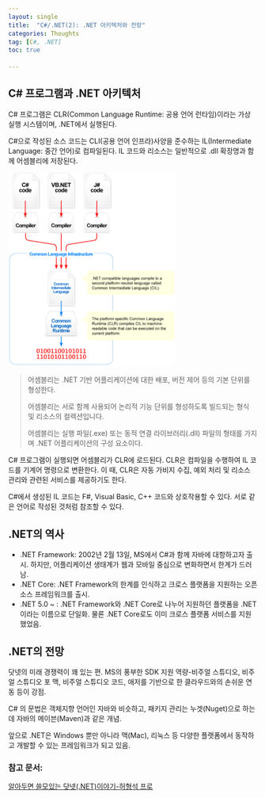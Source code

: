 ```yaml
---
layout: single
title:  "C#/.NET(2): .NET 아키텍처와 전망"
categories: Thoughts
tag: [C#, .NET]
toc: true

---
```


## C# 프로그램과 .NET 아키텍처

C# 프로그램은 CLR(Common Language Runtime: 공용 언어 런타임)이라는 가상 실행 시스템이며,  .NET에서 실행된다. 

C#으로 작성된 소스 코드는 CLI(공용 언어 인프라)사양을 준수하는 IL(Intermediate Language: 중간 언어)로 컴파일된다. IL 코드와 리소스는 일반적으로 .dll 확장명과 함께 어셈블리에 저장된다.



<img src="/assets/img/image-20220628085151386.png" alt="image-20220628085151386" style="zoom:50%;" />



> 어셈블리는 .NET 기반 어플리케이션에 대한 배포, 버전 제어 등의 기본 단위를 형성한다. 
>
> 어셈블리는 서로 함께 사용되어 논리적 기능 단위를 형성하도록 빌드되는 형식 및 리소스의 컬렉션입니다.
>
> 어셈블리는 실행 파일(.exe) 또는 동적 연결 라이브러리(.dll) 파일의 형태를 가지며 .NET 어플리케이션의 구성 요소이다.



C# 프로그램이 실행되면 어셈블리가 CLR에 로드된다. CLR은 컴파일을 수행하여 IL 코드를 기계어 명령으로 변환한다. 이 때, CLR은 자동 가비지 수집, 예외 처리 및 리소스 관리와 관련된 서비스를 제공하기도 한다.



C#에서 생성된 IL 코드는 F#, Visual Basic, C++ 코드와 상호작용할 수 있다. 서로 같은 언어로 작성된 것처럼 참조할 수 있다.





## .NET의 역사

- .NET Framework: 2002년 2월 13일, MS에서 C#과 함께 자바에 대항하고자 출시. 하지만, 어플리케이션 생태계가 웹과 모바일 중심으로 변화하면서 한계가 드러남.
- .NET Core: .NET Framework의 한계를 인식하고 크로스 플랫폼을 지원하는 오픈소스 프레임워크를 출시.
-  .NET 5.0 ~ : .NET Framework와 .NET Core로 나누어 지원하던 플랫폼을 .NET이라는 이름으로 단일화. 물론 .NET Core로도 이미 크로스 플랫폼 서비스를 지원했었음.





## .NET의 전망

닷넷의 미래 경쟁력이 꽤 있는 편. MS의 풍부한 SDK 지원 역량-비주얼 스튜디오, 비주얼 스튜디오 포 맥, 비주얼 스튜디오 코드, 애저를 기반으로 한 클라우드와의 손쉬운 연동 등이 강점.

C# 의 문법은 객체지향 언어인 자바와 비슷하고, 패키지 관리는 누겟(Nuget)으로 하는데 자바의 메이븐(Maven)과 같은 개념.

앞으로 .NET은 Windows 뿐만 아니라 맥(Mac), 리눅스 등 다양한 플랫폼에서 동작하고 개발할 수 있는 프레임워크가 되고 있음.





### 참고 문서: 

[알아두면 쓸모있는 닷넷(.NET)이야기-허형석 프로](https://s-core.co.kr/insight/view/%EC%95%8C%EC%95%84%EB%91%90%EB%A9%B4-%EC%93%B8%EB%AA%A8-%EC%9E%88%EB%8A%94-%EB%8B%B7%EB%84%B7-net-%EC%9D%B4%EC%95%BC%EA%B8%B0/)

